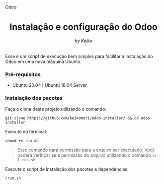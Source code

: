 <h6>Odoo</h6>
<h1 align="center">Instalação e configuração do Odoo</h1>
<h6 align="center">by Keiko</h6>

Esse é um script de execução bem simples para facilitar a instalação do Odoo em uma nova máquina Ubuntu.

<h3>Pré-requisitos</h3>

  - Ubuntu 20.04 | Ubuntu 18.04 Server
  
 <h3>Instalação dos pacotes</h3>
 
 Faça o clone deste projeto utilizando o comando: 
 
 `git clone https://github.com/keikomori/odoo-installer/ && cd odoo-installer`
 
 Execute no terminal:
 
 `chmod +x run.sh`
 
 > Esse comando dará permissão para o arquivo ser executado.
 > Você poderá verificar se a permissão do arquivo utilizando o comando `ls -l run.sh`
 
Execute o script de instalação dos pacotes e dependencias

`/run.sh`

